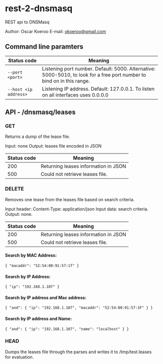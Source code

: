 # rest-2-dnsmasq
REST api to DNSMasq

Author: Oscar Koeroo
E-mail: okoeroo@gmail.com


## Command line paramters

Status code | Meaning
----------- | -------
`--port <port>` | Listening port number. Default: 5000. Alternative: 5000-5010, to look for a free port number to bind on in this range.
`--host <ip address>` | Listening IP address. Default: 127.0.0.1. To listen on all interfaces uses 0.0.0.0


## API - /dnsmasq/leases

### GET
Returns a dump of the lease file.

Input: none
Output: leases file encoded in JSON

Status code | Meaning
----------- | -------
200 | Returning leases information in JSON
500 | Could not retrieve leases file.

### DELETE
Removes one lease from the leases file based on search criteria.

Input header: Content-Type: application/json
Input data: search criteria.
Output: none.

Status code | Meaning
----------- | -------
200 | Returning leases information in JSON
500 | Could not retrieve leases file.

#### Search by MAC Address:
`{ "macaddr": "52:54:00:91:57:1f" }`

#### Search by IP Address:
`{ "ip": "192.168.1.107" }`

#### Search by IP address and Mac address:
`{ "and": { "ip": "192.168.1.107", "macaddr": "52:54:00:91:57:1F" } }`

#### Search by IP address and Name:
`{ "and": { "ip": "192.168.1.107", "name": "localhost" } }`

### HEAD
Dumps the leases file through the parses and writes it to /tmp/test.leases for evaluation.


